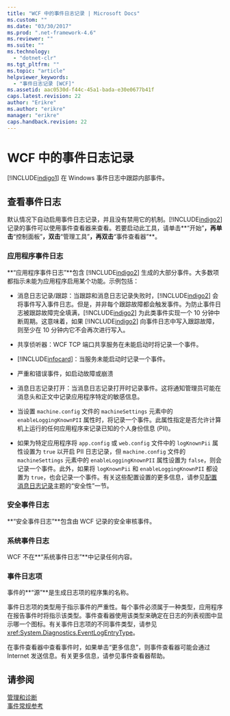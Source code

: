 ```yaml
---
title: "WCF 中的事件日志记录 | Microsoft Docs"
ms.custom: ""
ms.date: "03/30/2017"
ms.prod: ".net-framework-4.6"
ms.reviewer: ""
ms.suite: ""
ms.technology: 
  - "dotnet-clr"
ms.tgt_pltfrm: ""
ms.topic: "article"
helpviewer_keywords: 
  - "事件日志记录 [WCF]"
ms.assetid: aac0530d-f44c-45a1-bada-e30e0677b41f
caps.latest.revision: 22
author: "Erikre"
ms.author: "erikre"
manager: "erikre"
caps.handback.revision: 22
---
```

# WCF 中的事件日志记录
[!INCLUDE[indigo1](../../../../../includes/indigo1-md.md)] 在 Windows 事件日志中跟踪内部事件。  
  
## 查看事件日志  
 默认情况下自动启用事件日志记录，并且没有禁用它的机制。[!INCLUDE[indigo2](../../../../../includes/indigo2-md.md)] 记录的事件可以使用事件查看器来查看。若要启动此工具，请单击**“开始”**，再单击**“控制面板”**，双击**“管理工具”**，再双击**“事件查看器”**。  
  
### 应用程序事件日志  
 **“应用程序事件日志”**包含 [!INCLUDE[indigo2](../../../../../includes/indigo2-md.md)] 生成的大部分事件。大多数项都指示未能为应用程序启用某个功能。示例包括：  
  
-   消息日志记录\/跟踪：当跟踪和消息日志记录失败时，[!INCLUDE[indigo2](../../../../../includes/indigo2-md.md)] 会将事件写入事件日志。但是，并非每个跟踪故障都会触发事件。为防止事件日志被跟踪故障完全填满，[!INCLUDE[indigo2](../../../../../includes/indigo2-md.md)] 为此类事件实现一个 10 分钟中断周期。这意味着，如果 [!INCLUDE[indigo2](../../../../../includes/indigo2-md.md)] 向事件日志中写入跟踪故障，则至少在 10 分钟内它不会再次进行写入。  
  
-   共享侦听器：WCF TCP 端口共享服务在未能启动时将记录一个事件。  
  
-   [!INCLUDE[infocard](../../../../../includes/infocard-md.md)]：当服务未能启动时记录一个事件。  
  
-   严重和错误事件，如启动故障或崩溃  
  
-   消息日志记录打开：当消息日志记录打开时记录事件。这将通知管理员可能在消息头和正文中记录应用程序特定的敏感信息。  
  
-   当设置 `machine.config` 文件的 `machineSettings` 元素中的 `enableLoggingKnownPII` 属性时，将记录一个事件。此属性指定是否允许计算机上运行的任何应用程序来记录已知的个人身份信息 \(PII\)。  
  
-   如果为特定应用程序将 `app.config` 或 `web.config` 文件中的 `logKnownPii` 属性设置为 `true` 以开启 PII 日志记录，但 `machine.config` 文件的 `machineSettings` 元素中的 `enableLoggingKnownPII` 属性设置为 `false`，则会记录一个事件。此外，如果将 `logKnownPii` 和 `enableLoggingKnownPII` 都设置为 `true`，也会记录一个事件。有关这些配置设置的更多信息，请参见[配置消息日志记录](../../../../../docs/framework/wcf/diagnostics/configuring-message-logging.md)主题的“安全性”一节。  
  
### 安全事件日志  
 **“安全事件日志”**包含由 WCF 记录的安全审核事件。  
  
### 系统事件日志  
 WCF 不在**“系统事件日志”**中记录任何内容。  
  
### 事件日志项  
 事件的**“源”**是生成日志项的程序集的名称。  
  
 事件日志项的类型用于指示事件的严重性。每个事件必须属于一种类型，应用程序在报告事件时将指示该类型。事件查看器使用该类型来确定在日志的列表视图中显示哪一个图标。有关事件日志项的不同事件类型，请参见 <xref:System.Diagnostics.EventLogEntryType>。  
  
 在事件查看器中查看事件时，如果单击“更多信息”，则事件查看器可能会通过 Internet 发送信息。有关更多信息，请参见事件查看器帮助。  
  
## 请参阅  
 [管理和诊断](../../../../../docs/framework/wcf/diagnostics/index.md)   
 [事件常规参考](../../../../../docs/framework/wcf/diagnostics/event-logging/events-general-reference.md)